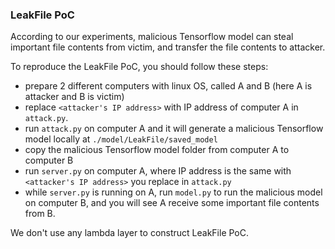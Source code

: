 ### LeakFile PoC
According to our experiments, malicious Tensorflow model can steal important file contents from victim, and transfer the file contents to attacker.

To reproduce the LeakFile PoC, you should follow these steps:

- prepare 2 different computers with linux OS, called A and B (here A is attacker and B is victim)
- replace `<attacker's IP address>` with IP address of computer A in `attack.py`.
- run `attack.py` on computer A and it will generate a malicious Tensorflow model locally at `./model/LeakFile/saved_model`
- copy the malicious Tensorflow model folder from computer A to computer B
- run `server.py` on computer A, where IP address is the same with `<attacker's IP address>` you replace in `attack.py`
- while `server.py` is running on A, run `model.py` to run the malicious model on computer B, and you will see A receive some important file contents from B.

We don't use any lambda layer to construct LeakFile PoC.